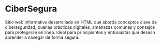 # CiberSegura
Sitio web informativo desarrollado en HTML que aborda conceptos clave de ciberseguridad, buenas prácticas digitales, amenazas comunes y consejos para protegerse en línea. Ideal para principiantes y entusiastas que desean aprender a navegar de forma segura.
